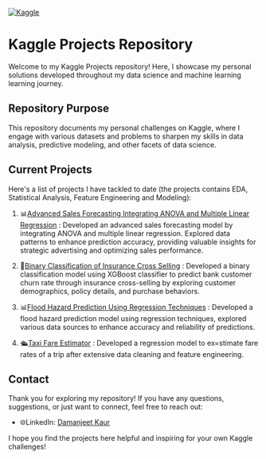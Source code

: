 [![Kaggle][kaggle-shield]][kaggle-url]
# Kaggle Projects Repository

Welcome to my Kaggle Projects repository! Here, I showcase my personal solutions developed throughout my data science and machine learning learning journey.

## Repository Purpose

This repository documents my personal challenges on Kaggle, where I engage with various datasets and problems to sharpen my skills in data analysis, predictive modeling, and other facets of data science.

## Current Projects

Here's a list of projects I have tackled to date (the projects contains EDA, Statistical Analysis, Feature Engineering and Modeling):

1. 📊[Advanced Sales Forecasting Integrating ANOVA and Multiple Linear Regression](Advanced%20Sales%20Forecasting%20Integrating%20ANOVA%20and%20Multiple%20Linear%20Regression) : Developed an advanced sales forecasting model by integrating ANOVA and multiple linear regression. Explored data patterns to enhance prediction accuracy, providing valuable insights for strategic advertising and optimizing sales performance.

2. 🤖[Binary Classification of Insurance Cross Selling](Binary%20Classification%20of%20Insurance%20Cross%20Selling) : Developed a binary classification model using XGBoost classifier to predict bank customer churn rate through insurance cross-selling by exploring customer demographics, policy details, and purchase behaviors.

3. 📊[Flood Hazard Prediction Using Regression Techniques](Flood%20Hazard%20Prediction%20Using%20Regression%20Techniques) : Developed a flood hazard prediction model using regression techniques, explored various data sources to enhance accuracy and reliability of predictions.

4. 🛳️[Taxi Fare Estimator](Taxi%20Fare%20Estimator) : Developed a regression model to ex=stimate fare rates of a trip after extensive data cleaning and feature engineering.

## Contact

Thank you for exploring my repository! If you have any questions, suggestions, or just want to connect, feel free to reach out:
  
- 🌐LinkedIn: [Damanjeet Kaur](https://www.linkedin.com/in/damanjeet-kaur-928481312/)

I hope you find the projects here helpful and inspiring for your own Kaggle challenges!

<!-- MARKDOWN LINKS & IMAGES -->
[kaggle-shield]: https://img.shields.io/badge/Kaggle-20BEFF?style=for-the-badge&logo=Kaggle&logoColor=white
[kaggle-url]: https://www.kaggle.com/
[linkedin-badge]: https://img.shields.io/badge/LinkedIn-0077B5?style=for-the-badge&logo=linkedin&logoColor=white
